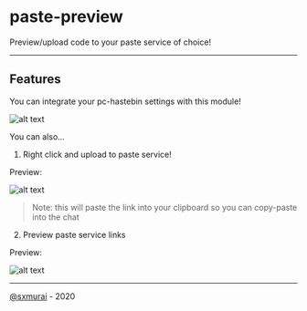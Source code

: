 # paste-preview

Preview/upload code to your paste service of choice!

---

## Features

You can integrate your pc-hastebin settings with this module!

![alt text](https://i.imgur.com/NhDRT4T.png "Preview of settings")

You can also...

1. Right click and upload to paste service!

Preview:

![alt text](https://i.imgur.com/QBi3kdN.gif "Preview of right click")

> Note: this will paste the link into your clipboard so you can copy-paste into the chat

2. Preview paste service links

Preview:

![alt text](https://i.imgur.com/xIhzqys.gif "Paste preview gif")

---

[@sxmurai](https://github.com/Sxmurai) - 2020
